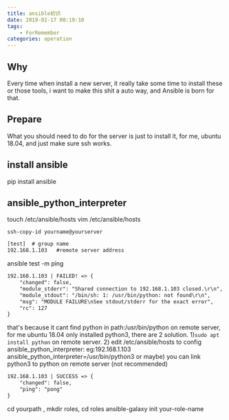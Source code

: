 ```yaml
---
title: ansible初识
date: 2019-02-17 00:19:10
tags:
    - ForRemember
categories: operation
---
```


## Why

Every time when install a new server, it really take some time to install these or those tools, i want to make this shit a auto way, and Ansible is born for that.

## Prepare

What you should need to do for the server is just to install it, for me, ubuntu 18.04, and just make sure ssh works.

## install ansible

pip install ansible

## ansible_python_interpreter

touch /etc/ansible/hosts
vim /etc/ansible/hosts

`ssh-copy-id yourname@yourserver`

``` txt
[test]  # group name
192.168.1.103   #remote server address
```

ansible test -m ping

``` txt
192.168.1.103 | FAILED! => {
    "changed": false,
    "module_stderr": "Shared connection to 192.168.1.103 closed.\r\n",
    "module_stdout": "/bin/sh: 1: /usr/bin/python: not found\r\n",
    "msg": "MODULE FAILURE\nSee stdout/stderr for the exact error",
    "rc": 127
}
```

that's because it cant find python in path:/usr/bin/python on remote server, for me ubuntu 18.04 only installed python3, there are 2 solution.
1)`sudo apt install python` on remote server.
2) edit /etc/ansible/hosts to config ansible_python_interpreter:
eg:192.168.1.103 ansible_python_interpreter=/usr/bin/python3
or maybe) you can link python3 to python on remote server (not recommended)

``` txt
192.168.1.103 | SUCCESS => {
    "changed": false,
    "ping": "pong"
}
```

cd yourpath , mkdir roles, cd roles
ansible-galaxy init your-role-name
